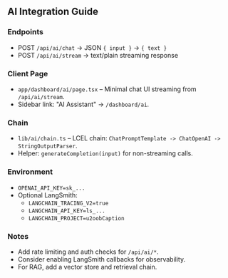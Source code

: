 ## AI Integration Guide

### Endpoints
- POST `/api/ai/chat` → JSON `{ input }` → `{ text }`
- POST `/api/ai/stream` → text/plain streaming response

### Client Page
- `app/dashboard/ai/page.tsx` – Minimal chat UI streaming from `/api/ai/stream`.
- Sidebar link: "AI Assistant" → `/dashboard/ai`.

### Chain
- `lib/ai/chain.ts` – LCEL chain: `ChatPromptTemplate -> ChatOpenAI -> StringOutputParser`.
- Helper: `generateCompletion(input)` for non-streaming calls.

### Environment
- `OPENAI_API_KEY=sk_...`
- Optional LangSmith:
  - `LANGCHAIN_TRACING_V2=true`
  - `LANGCHAIN_API_KEY=ls_...`
  - `LANGCHAIN_PROJECT=u2oobCaption`

### Notes
- Add rate limiting and auth checks for `/api/ai/*`.
- Consider enabling LangSmith callbacks for observability.
- For RAG, add a vector store and retrieval chain.


